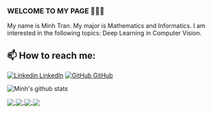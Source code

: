 ### WELCOME TO MY PAGE 👋👋👋
My name is Minh Tran. My major is Mathematics and Informatics. I am interested in the following topics: Deep Learning in Computer Vision.<br>
## 📫 How to reach me: 

[![Linkedin](https://i.stack.imgur.com/gVE0j.png) LinkedIn](https://www.linkedin.com/in/minh-nguyen-b618852a0/) [![GitHub](https://i.stack.imgur.com/tskMh.png) GitHub](https://github.com/minhtn216857)

![Minh's github stats](https://github-readme-stats-git-masterrstaa-rickstaa.vercel.app/api?username=minhtn216857&show_icons=true&theme=tokyonight&hide=contribs,prs,issues)

<a href="https://github.com/minhtn216857/AI_Powered_Mouse">
  <!-- Change the `github-readme-stats.anuraghazra1.vercel.app` to `github-readme-stats.vercel.app`  -->
  <img align="center" src="https://github-readme-stats.anuraghazra1.vercel.app/api/pin/?username=minhtn216857&repo=AI_Powered_Mouse&theme=radical" />
</a>

<a href="https://github.com/minhtn216857/Project_QuickDraw">
  <!-- Change the `github-readme-stats.anuraghazra1.vercel.app` to `github-readme-stats.vercel.app`  -->
  <img align="center" src="https://github-readme-stats.anuraghazra1.vercel.app/api/pin/?username=minhtn216857&repo=QuickDraw&theme=merko" />
</a>
<a href="https://github.com/minhtn216857/AI_Powered_Mouse">
  <!-- Change the `github-readme-stats.anuraghazra1.vercel.app` to `github-readme-stats.vercel.app`  -->
  <img align="center" src="https://github-readme-stats.anuraghazra1.vercel.app/api/pin/?username=minhtn216857&repo=AI_Powered_Mouse&theme=dark" />
</a>
<a href="https://github.com/minhtn216857/AI_Powered_Mouse">
  <!-- Change the `github-readme-stats.anuraghazra1.vercel.app` to `github-readme-stats.vercel.app`  -->
  <img align="center" src="https://github-readme-stats.anuraghazra1.vercel.app/api/pin/?username=minhtn216857&repo=AI_Powered_Mouse&theme=cobalt" />
</a>
